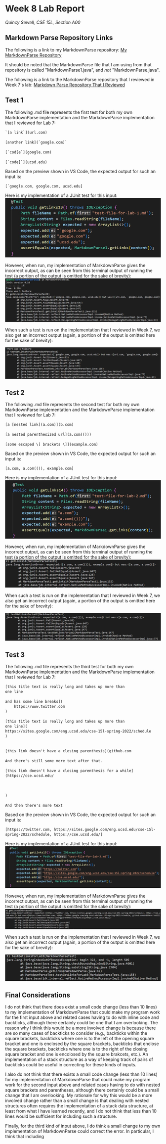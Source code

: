 # Week 8 Lab Report
*Quincy Sewell, CSE 15L, Section A00*

## Markdown Parse Repository Links
The following is a link to my MarkdownParse repository:
[My MarkdownParse Repository](https://github.com/qsewell/markdownParseFinal)

It should be noted that the MarkdownParse file that I am using from that repository is called "MarkdownParse1.java", and *not* "MarkdownParse.java".

The following is a link to the MarkdownParse repository that I reviewed in Week 7's lab:
[Markdown Parse Repository That I Reviewed](https://github.com/aaronchan32/markdown-parser)

## Test 1
The following .md file represents the first test for both my own MarkdownParse implementation and the MarkdownParse implementation that I reviewed for Lab 7:

```
`[a link`](url.com)

[another link](`google.com)`

[`cod[e`](google.com)

[`code]`](ucsd.edu)
```

Based on the preview shown in VS Code, the expected output for such an input is:
```
[`google.com, google.com, ucsd.edu]
```

Here is my implementation of a JUnit test for this input:
![](JUnitTest1.jpg)

However, when run, my implementation of MarkdownParse gives the incorrect output, as can be seen from this terminal output of running the test (a portion of the output is omitted for the sake of brevity):
![](Output1.jpg)

When such a test is run on the implementation that I reviewed in Week 7, we also get an incorrect output (again, a portion of the output is omitted here for the sake of brevity):

![](Output2.jpg)

## Test 2
The following .md file represents the second test for both my own MarkdownParse implementation and the MarkdownParse implementation that I reviewed for Lab 7:

```
[a [nested link](a.com)](b.com)

[a nested parenthesized url](a.com(()))

[some escaped \[ brackets \]](example.com)

```

Based on the preview shown in VS Code, the expected output for such an input is:
```
[a.com, a.com(()), example.com]
```

Here is my implementation of a JUnit test for this input:
![](JUnitTest2.jpg)

However, when run, my implementation of MarkdownParse gives the incorrect output, as can be seen from this terminal output of running the test (a portion of the output is omitted for the sake of brevity):
![](Output3.jpg)

When such a test is run on the implementation that I reviewed in Week 7, we also get an incorrect output (again, a portion of the output is omitted here for the sake of brevity):

![](Output4.jpg)

## Test 3
The following .md file represents the third test for both my own MarkdownParse implementation and the MarkdownParse implementation that I reviewed for Lab 7:

```
[this title text is really long and takes up more than 
one line

and has some line breaks](
    https://www.twitter.com
)

[this title text is really long and takes up more than 
one line](
https://sites.google.com/eng.ucsd.edu/cse-15l-spring-2022/schedule
)


[this link doesn't have a closing parenthesis](github.com

And there's still some more text after that.

[this link doesn't have a closing parenthesis for a while](https://cse.ucsd.edu/



)

And then there's more text
```

Based on the preview shown in VS Code, the expected output for such an input is:
```
[https://twitter.com, https://sites.google.com/eng.ucsd.edu/cse-15l-spring-2022/schedule, https://cse.ucsd.edu/]
```

Here is my implementation of a JUnit test for this input:
![](JUnitTest3.jpg)

However, when run, my implementation of MarkdownParse gives the incorrect output, as can be seen from this terminal output of running the test (a portion of the output is omitted for the sake of brevity):
![](Output5.jpg)

When such a test is run on the implementation that I reviewed in Week 7, we also get an incorrect output (again, a portion of the output is omitted here for the sake of brevity):

![](Output6.jpg)
## Final Considerations
I do not think that there does exist a small code change (less than 10 lines) to my implementation of MarkdownParse that could make my program work for the first input above and related cases having to do with inline code and backticks, although there certainly could be one that I am overlooking. The reason why I think this would be a more involved change is because there are so many cases of backticks to consider (e.g., backticks within the square brackets, backticks where one is to the left of the opening square bracket and one is enclosed by the square brackets, backticks that enclose the square brackets, backticks where one is to the right of the closing square bracket and one is encolosed by the square brakcets, etc.). An implementation of a stack structure as a way of keeping track of pairs of backticks could be useful in correcting for these kinds of inputs.

I also do not think that there exists a small code change (less than 10 lines) for my implementation of MarkdownParse that could make my program work for the second input above and related cases having to do with nested square brackets and parentheses, although there certainly could be a small change that I am overlooking. My rationale for why this would be a more involved change rather than a small change is that dealing with nested structures often requires the implementation of a stack data structure, at least from what I have learned recently, and I do not think that less than 10 lines would be sufficient for including such a structure.

Finally, for the third kind of input above, I do think a small change to my own implementation of MarkdownParse could correct the error. In particular, I think that including 
